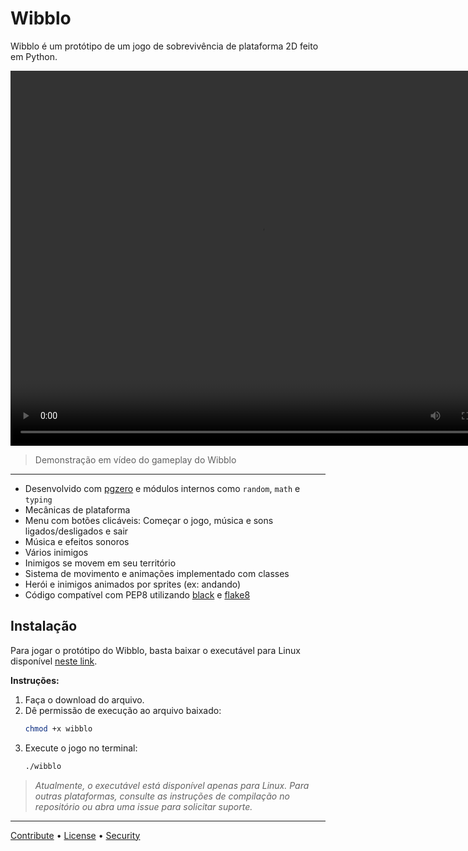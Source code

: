 # Wibblo

Wibblo é um protótipo de um jogo de sobrevivência de plataforma 2D feito em Python.

<video width="800" height="600" controls>
  <source src="docs/demo.mp4" type="video/mp4">
</video>

> Demonstração em vídeo do gameplay do Wibblo

---

- Desenvolvido com [pgzero](https://github.com/pgzero/pgzero) e módulos internos como `random`, `math` e `typing`
- Mecânicas de plataforma
- Menu com botões clicáveis: Começar o jogo, música e sons ligados/desligados e sair
- Música e efeitos sonoros
- Vários inimigos
- Inimigos se movem em seu território
- Sistema de movimento e animações implementado com classes
- Herói e inimigos animados por sprites (ex: andando)
- Código compatível com PEP8 utilizando [black](https://github.com/psf/black) e [flake8](https://github.com/PyCQA/flake8)

## Instalação

Para jogar o protótipo do Wibblo, basta baixar o executável para Linux disponível [neste link](https://drive.google.com/file/d/1BbqR4G8TJpzmUQwI4AMJjN8NTN-iyCzA/view?usp=sharing).

**Instruções:**
1. Faça o download do arquivo.
2. Dê permissão de execução ao arquivo baixado:
   ```bash
   chmod +x wibblo
   ```
3. Execute o jogo no terminal:
   ```bash
   ./wibblo
   ```

> *Atualmente, o executável está disponível apenas para Linux. Para outras plataformas, consulte as instruções de compilação no repositório ou abra uma issue para solicitar suporte.*

---

[Contribute](./CONTRIBUTING.md) • [License](./LICENSE) • [Security](./SECURITY.md)
